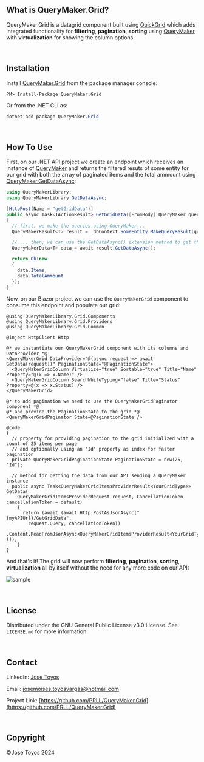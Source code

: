 ## What is QueryMaker.Grid?

QueryMaker.Grid is a datagrid component built using [QuickGrid](https://aspnet.github.io/quickgridsamples/) which adds integrated functionality for **filtering**, **pagination**, **sorting** using [QueryMaker](https://github.com/PRLL/QueryMaker) with **virtualization** for showing the column options.

<br />



## Installation

Install [QueryMaker.Grid](https://www.nuget.org/packages/QueryMaker.Grid/) from the package manager console:

  ```
  PM> Install-Package QueryMaker.Grid
  ```

  Or from the .NET CLI as:

  ```powershell
  dotnet add package QueryMaker.Grid
  ```

<br />



## How To Use

First, on our .NET API project we create an endpoint which receives an instance of [QueryMaker](https://github.com/PRLL/QueryMaker) and returns the filtered resuts of some entity for our grid with both the array of paginated items and the total ammount using [QueryMaker.GetDataAsync](https://www.nuget.org/packages/QueryMaker.GetDataAsync/):

  ```csharp
  using QueryMakerLibrary;
  using QueryMakerLibrary.GetDataAsync;

  [HttpPost(Name = "getGridData")]
  public async Task<IActionResult> GetGridData([FromBody] QueryMaker query)
  {
    // first, we make the queries using QueryMaker...
    QueryMakerResult<T> result = _dbContext.SomeEntity.MakeQueryResult(queryMaker);

    // ... then, we can use the GetDataAsync() extension method to get the data asynchronously
    QueryMakerData<T> data = await result.GetDataAsync();

    return Ok(new
    {
      data.Items,
      data.TotalAmmount
    });
  }
  ```

Now, on our Blazor project we can use the `QueryMakerGrid` component to consume this endpoint and populate our grid:

  ```razor
  @using QueryMakerLibrary.Grid.Components
  @using QueryMakerLibrary.Grid.Providers
  @using QueryMakerLibrary.Grid.Common

  @inject HttpClient Http

  @* we instantiate our QueryMakerGrid component with its columns and DataProvider *@
  <QueryMakerGrid DataProvider="@(async request => await GetData(request))" PaginationState="@PaginationState">
    <QueryMakerGridColumn Virtualize="true" Sortable="true" Title="Name" Property="@(x => x.Name)" />
    <QueryMakerGridColumn SearchWhileTyping="false" Title="Status" Property=@(x => x.Status) />
  </QueryMakerGrid>

  @* to add pagination we need to use the QueryMakerGridPaginator component *@
  @* and provide the PaginationState to the grid *@
  <QueryMakerGridPaginator State=@PaginationState />

  @code
  {
    // property for providing pagination to the grid initialized with a count of 25 items per page
    // and optionally using an 'Id' property as index for faster pagination
    private QueryMakerGridPaginationState PaginationState = new(25, "Id");

    // method for getting the data from our API sending a QueryMaker instance
    public async Task<QueryMakerGridItemsProviderResult<YourGridType>> GetData(
      QueryMakerGridItemsProviderRequest request, CancellationToken cancellationToken = default)
      {
        return (await (await Http.PostAsJsonAsync("{myAPIUrl}/GetGridData",
          request.Query, cancellationToken))
          .Content.ReadFromJsonAsync<QueryMakerGridItemsProviderResult<YourGridType>>());
      }
  }
  ```

And that's it! The grid will now perform **filtering**, **pagination**, **sorting**, **virtualization** all by itself without the need for any more code on our API:

![sample](https://i.imgur.com/eGAQbxp.png)

<br />



## License

Distributed under the GNU General Public License v3.0 License. See `LICENSE.md` for more information.

<br />



## Contact

LinkedIn: [Jose Toyos](https://www.linkedin.com/in/josetoyosvargas/)

Email: josemoises.toyosvargas@hotmail.com

Project Link: [https://github.com/PRLL/QueryMaker.Grid](https://github.com/PRLL/QueryMaker.Grid)

<br />



## Copyright

©Jose Toyos 2024
